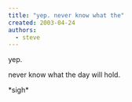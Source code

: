 ```yaml
---
title: "yep. never know what the"
created: 2003-04-24
authors:
  - steve
---
```


yep.

never know what the day will hold.

\*sigh\*

